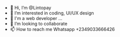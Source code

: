 - 👋 Hi, I’m @Lintopay
- 👀 I’m interested in coding, UI/UX design
- 🌱 I'm a web developer ...
- 💞️ I’m looking to collaborate 
- 📫 How to reach me Whatsapp +2349033666426

<!---
Lintopay/Lintopay is a ✨ special ✨ repository because its `README.md` (this file) appears on your GitHub profile.
You can click the Preview link to take a look at your changes.
--->
